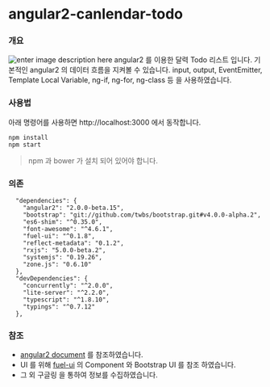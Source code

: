 # angular2-canlendar-todo
### 개요
![enter image description here](http://i65.tinypic.com/v8m0qt.png)
angular2 를 이용한 달력 Todo 리스트 입니다.  기본적인 angular2 의 데이터 흐름을 지켜볼 수 있습니다. input, output, EventEmitter, Template Local Variable, ng-if, ng-for, ng-class 등 을 사용하였습니다.

### 사용법
아래 명령어를 사용하면 http://localhost:3000 에서 동작합니다.
```
npm install
npm start
```
>npm 과 bower 가 설치 되어 있어야 합니다.

### 의존
```
  "dependencies": {
    "angular2": "2.0.0-beta.15",
    "bootstrap": "git://github.com/twbs/bootstrap.git#v4.0.0-alpha.2",
    "es6-shim": "^0.35.0",
    "font-awesome": "^4.6.1",
    "fuel-ui": "^0.1.8",
    "reflect-metadata": "0.1.2",
    "rxjs": "5.0.0-beta.2",
    "systemjs": "0.19.26",
    "zone.js": "0.6.10"
  },
  "devDependencies": {
    "concurrently": "^2.0.0",
    "lite-server": "^2.2.0",
    "typescript": "^1.8.10",
    "typings": "^0.7.12"
  },
```

### 참조
- [angular2 document](https://angular.io/docs/ts/latest/) 를 참조하였습니다.
-  UI 를 위해 [fuel-ui](https://github.com/FuelInteractive/fuel-ui) 의 Component 와 Bootstrap UI 를 참조 하였습니다.
- 그 외 구글링 을 통하여 정보를 수집하였습니다.
